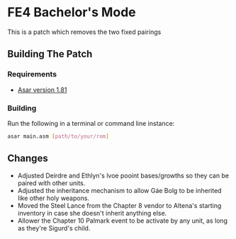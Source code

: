 # FE4 Bachelor's Mode

This is a patch which removes the two fixed pairings

## Building The Patch

### Requirements

- [Asar version 1.81](https://github.com/RPGHacker/asar/releases/tag/v1.81)

### Building

Run the following in a terminal or command line instance:

```bash
asar main.asm [path/to/your/rom]
```

## Changes

- Adjusted Deirdre and Ethlyn's lvoe pooint bases/growths so they can be paired with other units.
- Adjusted the inheritance mechanism to allow Gáe Bolg to be inherited like other holy weapons.
- Moved the Steel Lance from the Chapter 8 vendor to Altena's starting inventory in case she doesn't inherit anything else.
- Allower the Chapter 10 Palmark event to be activate by any unit, as long as they're Sigurd's child.
